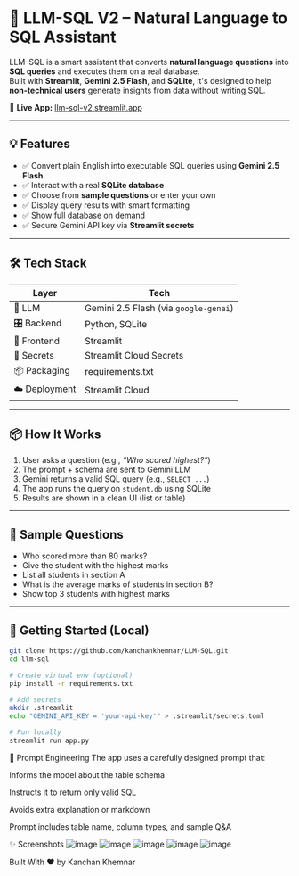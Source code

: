 # 🧠 LLM-SQL V2 – Natural Language to SQL Assistant

LLM-SQL is a smart assistant that converts **natural language questions** into **SQL queries** and executes them on a real database.  
Built with **Streamlit**, **Gemini 2.5 Flash**, and **SQLite**, it's designed to help **non-technical users** generate insights from data without writing SQL.

🔗 **Live App:** [llm-sql-v2.streamlit.app](https://llm-sql-v2.streamlit.app)

---

## 💡 Features

- ✅ Convert plain English into executable SQL queries using **Gemini 2.5 Flash**
- ✅ Interact with a real **SQLite database**
- ✅ Choose from **sample questions** or enter your own
- ✅ Display query results with smart formatting
- ✅ Show full database on demand
- ✅ Secure Gemini API key via **Streamlit secrets**

---

## 🛠️ Tech Stack

| Layer         | Tech                |
|---------------|---------------------|
| 🧠 LLM         | Gemini 2.5 Flash (via `google-genai`) |
| 🎛️ Backend     | Python, SQLite      |
| 🎨 Frontend    | Streamlit           |
| 🔐 Secrets     | Streamlit Cloud Secrets |
| 📦 Packaging   | requirements.txt    |
| ☁️ Deployment  | Streamlit Cloud     |

---

## 📦 How It Works

1. User asks a question (e.g., _“Who scored highest?”_)
2. The prompt + schema are sent to Gemini LLM
3. Gemini returns a valid SQL query (e.g., `SELECT ...`)
4. The app runs the query on `student.db` using SQLite
5. Results are shown in a clean UI (list or table)

---

## 🧪 Sample Questions

- Who scored more than 80 marks?
- Give the student with the highest marks
- List all students in section A
- What is the average marks of students in section B?
- Show top 3 students with highest marks

---

## 🚀 Getting Started (Local)

```bash
git clone https://github.com/kanchankhemnar/LLM-SQL.git
cd llm-sql

# Create virtual env (optional)
pip install -r requirements.txt

# Add secrets
mkdir .streamlit
echo "GEMINI_API_KEY = 'your-api-key'" > .streamlit/secrets.toml

# Run locally
streamlit run app.py
```
🤖 Prompt Engineering
The app uses a carefully designed prompt that:

Informs the model about the table schema

Instructs it to return only valid SQL

Avoids extra explanation or markdown

Prompt includes table name, column types, and sample Q&A

✨ Screenshots
![image](https://github.com/user-attachments/assets/e8869d89-15ea-42be-b5e5-696579b64a37)
![image](https://github.com/user-attachments/assets/bff157d9-4cf7-40b8-9488-e7fabd70c9a6)
![image](https://github.com/user-attachments/assets/bdcb9e26-16e0-4d23-870a-21584a48b481)
![image](https://github.com/user-attachments/assets/9b9c04fd-abbb-42e3-8e4a-b05de435d506)
![image](https://github.com/user-attachments/assets/23e835e6-2bbf-4cef-8ce3-c9c39b10435b)


Built With ❤️ by Kanchan Khemnar
